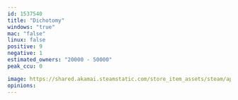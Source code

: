 ```yaml
---
id: 1537540
title: "Dichotomy"
windows: "true"
mac: "false"
linux: false
positive: 9
negative: 1
estimated_owners: "20000 - 50000"
peak_ccu: 0

image: https://shared.akamai.steamstatic.com/store_item_assets/steam/apps/1537540/header.jpg?t=1634054943
opinions:
---
```

